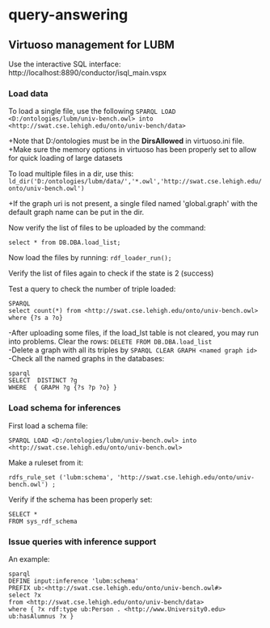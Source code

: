 # query-answering

## Virtuoso management for LUBM
Use the interactive SQL interface: http://localhost:8890/conductor/isql_main.vspx
### Load data
To load a single file, use the following
```SPARQL LOAD <D:/ontologies/lubm/univ-bench.owl> into <http://swat.cse.lehigh.edu/onto/univ-bench/data>```

+Note that D:/ontologies must be in the **DirsAllowed** in virtuoso.ini file.  
+Make sure the memory options in virtuoso has been properly set to allow for quick loading of large datasets 

To load multiple files in a dir, use this:
```ld_dir('D:/ontologies/lubm/data/','*.owl','http://swat.cse.lehigh.edu/onto/univ-bench.owl')```

+If the graph uri is not present, a single filed named 'global.graph' with the default graph name can be put in the dir.

Now verify the list of files to be uploaded by the command:

```select * from DB.DBA.load_list;```

Now load the files by running:
```rdf_loader_run();```

Verify the list of files again to check if the state is 2 (success)

Test a query to check the number of triple loaded:
```
SPARQL 
select count(*) from <http://swat.cse.lehigh.edu/onto/univ-bench.owl>
where {?s a ?o}
```

-After uploading some files, if the load_lst table is not cleared, you may run into problems. Clear the rows:
```DELETE FROM DB.DBA.load_list```   
-Delete a graph with all its triples by ```SPARQL CLEAR GRAPH <named graph id>```  
-Check all the named graphs in the databases:
```
sparql 
SELECT  DISTINCT ?g 
WHERE  { GRAPH ?g {?s ?p ?o} }
```

### Load schema for inferences
First load a schema file:
```
SPARQL LOAD <D:/ontologies/lubm/univ-bench.owl> into <http://swat.cse.lehigh.edu/onto/univ-bench.owl>
```
Make a ruleset from it:
```
rdfs_rule_set ('lubm:schema', 'http://swat.cse.lehigh.edu/onto/univ-bench.owl') ;
```
Verify if the schema has been properly set:
```
SELECT *
FROM sys_rdf_schema
```
### Issue queries with inference support
An example:
```
sparql
DEFINE input:inference 'lubm:schema'
PREFIX ub:<http://swat.cse.lehigh.edu/onto/univ-bench.owl#> 
select ?x 
from <http://swat.cse.lehigh.edu/onto/univ-bench/data>
where { ?x rdf:type ub:Person . <http://www.University0.edu> ub:hasAlumnus ?x }
```
